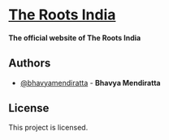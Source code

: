 # [The Roots India](http://therootsindia.com/)
#### The official website of The Roots India

## Authors

- [@bhavyamendiratta](https://github.com/bhavyamendiratta) - **Bhavya Mendiratta** 

## License
This project is licensed.


